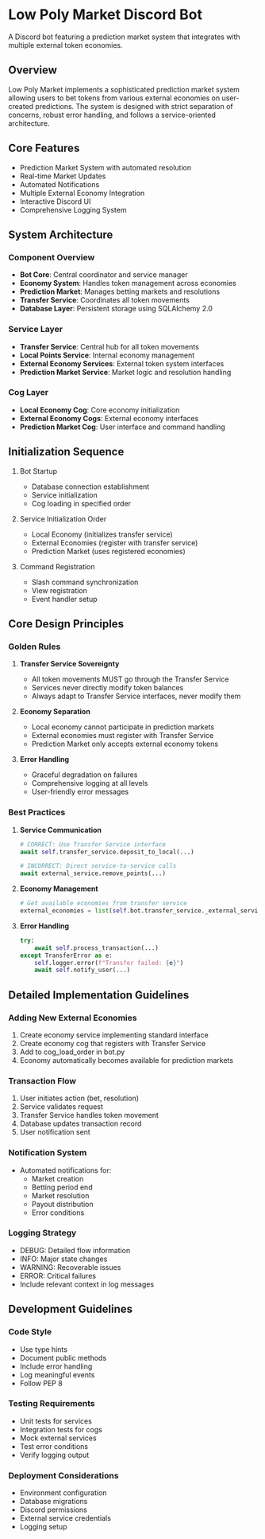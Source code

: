 # Low Poly Market Discord Bot

A Discord bot featuring a prediction market system that integrates with multiple external token economies.

## Overview

Low Poly Market implements a sophisticated prediction market system allowing users to bet tokens from various external economies on user-created predictions. The system is designed with strict separation of concerns, robust error handling, and follows a service-oriented architecture.

## Core Features

- Prediction Market System with automated resolution
- Real-time Market Updates
- Automated Notifications
- Multiple External Economy Integration
- Interactive Discord UI
- Comprehensive Logging System

## System Architecture

### Component Overview
- **Bot Core**: Central coordinator and service manager
- **Economy System**: Handles token management across economies
- **Prediction Market**: Manages betting markets and resolutions
- **Transfer Service**: Coordinates all token movements
- **Database Layer**: Persistent storage using SQLAlchemy 2.0

### Service Layer
- **Transfer Service**: Central hub for all token movements
- **Local Points Service**: Internal economy management
- **External Economy Services**: External token system interfaces
- **Prediction Market Service**: Market logic and resolution handling

### Cog Layer
- **Local Economy Cog**: Core economy initialization
- **External Economy Cogs**: External economy interfaces
- **Prediction Market Cog**: User interface and command handling

## Initialization Sequence

1. Bot Startup
   - Database connection establishment
   - Service initialization
   - Cog loading in specified order

2. Service Initialization Order
   - Local Economy (initializes transfer service)
   - External Economies (register with transfer service)
   - Prediction Market (uses registered economies)

3. Command Registration
   - Slash command synchronization
   - View registration
   - Event handler setup

## Core Design Principles

### Golden Rules
1. **Transfer Service Sovereignty**
   - All token movements MUST go through the Transfer Service
   - Services never directly modify token balances
   - Always adapt to Transfer Service interfaces, never modify them

2. **Economy Separation**
   - Local economy cannot participate in prediction markets
   - External economies must register with Transfer Service
   - Prediction Market only accepts external economy tokens

3. **Error Handling**
   - Graceful degradation on failures
   - Comprehensive logging at all levels
   - User-friendly error messages

### Best Practices

1. **Service Communication**
   ```python
   # CORRECT: Use Transfer Service interface
   await self.transfer_service.deposit_to_local(...)
   
   # INCORRECT: Direct service-to-service calls
   await external_service.remove_points(...)
   ```

2. **Economy Management**
   ```python
   # Get available economies from transfer service
   external_economies = list(self.bot.transfer_service._external_services.keys())
   ```

3. **Error Handling**
   ```python
   try:
       await self.process_transaction(...)
   except TransferError as e:
       self.logger.error(f"Transfer failed: {e}")
       await self.notify_user(...)
   ```

## Detailed Implementation Guidelines

### Adding New External Economies
1. Create economy service implementing standard interface
2. Create economy cog that registers with Transfer Service
3. Add to cog_load_order in bot.py
4. Economy automatically becomes available for prediction markets

### Transaction Flow
1. User initiates action (bet, resolution)
2. Service validates request
3. Transfer Service handles token movement
4. Database updates transaction record
5. User notification sent

### Notification System
- Automated notifications for:
  - Market creation
  - Betting period end
  - Market resolution
  - Payout distribution
  - Error conditions

### Logging Strategy
- DEBUG: Detailed flow information
- INFO: Major state changes
- WARNING: Recoverable issues
- ERROR: Critical failures
- Include relevant context in log messages

## Development Guidelines

### Code Style
- Use type hints
- Document public methods
- Include error handling
- Log meaningful events
- Follow PEP 8

### Testing Requirements
- Unit tests for services
- Integration tests for cogs
- Mock external services
- Test error conditions
- Verify logging output

### Deployment Considerations
- Environment configuration
- Database migrations
- Discord permissions
- External service credentials
- Logging setup